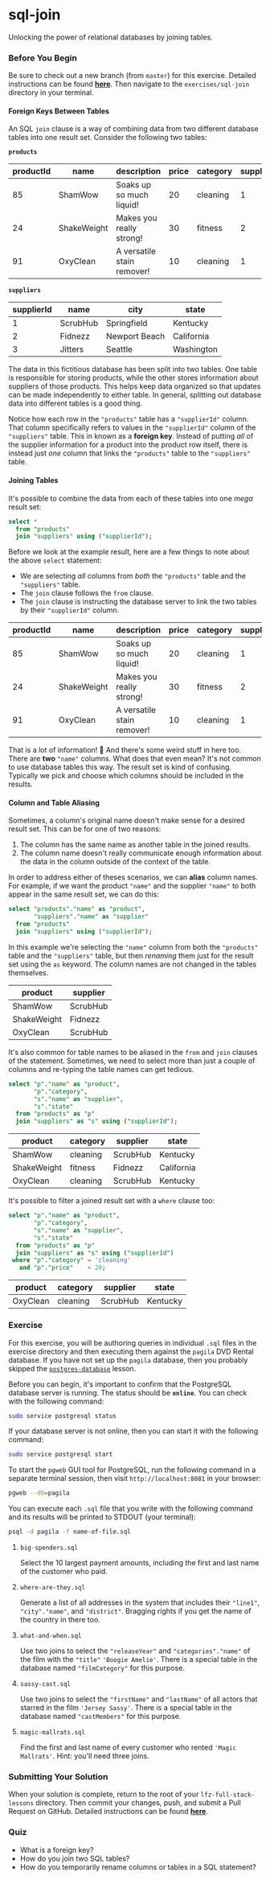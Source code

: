# sql-join

Unlocking the power of relational databases by joining tables.

### Before You Begin

Be sure to check out a new branch (from `master`) for this exercise. Detailed instructions can be found [**here**](../../guides/before-each-exercise.md). Then navigate to the `exercises/sql-join` directory in your terminal.

#### Foreign Keys Between Tables

An SQL `join` clause is a way of combining data from two different database tables into one result set. Consider the following two tables:

**`products`**

| productId | name        | description                | price | category | supplierId |
|-----------|-------------|----------------------------|-------|----------|------------|
| 85        | ShamWow     | Soaks up so much liquid!   | 20    | cleaning | 1          |
| 24        | ShakeWeight | Makes you really strong!   | 30    | fitness  | 2          |
| 91        | OxyClean    | A versatile stain remover! | 10    | cleaning | 1          |

**`suppliers`**

| supplierId | name     | city          | state      |
|------------|----------|---------------|------------|
| 1          | ScrubHub | Springfield   | Kentucky   |
| 2          | Fidnezz  | Newport Beach | California |
| 3          | Jitters  | Seattle       | Washington |

The data in this fictitious database has been split into two tables. One table is responsible for storing products, while the other stores information about suppliers of those products. This helps keep data organized so that updates can be made independently to either table. In general, splitting out database data into different tables is a good thing.

Notice how each row in the `"products"` table has a `"supplierId"` column. That column specifically refers to values in the `"supplierId"` column of the `"suppliers"` table. This in known as a **foreign key**. Instead of putting _all_ of the supplier information for a product into the product row itself, there is instead just _one_ column that links the `"products"` table to the `"suppliers"` table.

#### Joining Tables

It's possible to combine the data from each of these tables into one _mega_ result set:

```sql
select *
  from "products"
  join "suppliers" using ("supplierId");
```

Before we look at the example result, here are a few things to note about the above `select` statement:

- We are selecting _all_ columns from _both_ the `"products"` table and the `"suppliers"` table.
- The `join` clause follows the `from` clause.
- The `join` clause is instructing the database server to link the two tables by their `"supplierId"` column.

| productId | name        | description                | price | category | supplierId | name     | city          | state      |
|-----------|-------------|----------------------------|-------|----------|------------|----------|---------------|------------|
| 85        | ShamWow     | Soaks up so much liquid!   | 20    | cleaning | 1          | ScrubHub | Springfield   | Kentucky   |
| 24        | ShakeWeight | Makes you really strong!   | 30    | fitness  | 2          | Fidnezz  | Newport Beach | California |
| 91        | OxyClean    | A versatile stain remover! | 10    | cleaning | 1          | ScrubHub | Springfield   | Kentucky   |

That is a lot of information! 🤔 And there's some weird stuff in here too. There are **two** `"name"` columns. What does that even mean? It's not common to use database tables this way. The result set is kind of confusing. Typically we pick and choose which columns should be included in the results.

#### Column and Table Aliasing

Sometimes, a column's original name doesn't make sense for a desired result set. This can be for one of two reasons:

1. The column has the same name as another table in the joined results.
1. The column name doesn't really communicate enough information about the data in the column outside of the context of the table.

In order to address either of theses scenarios, we can **alias** column names. For example, if we want the product `"name"` and the supplier `"name"` to both appear in the same result set, we can do this:

```sql
select "products"."name" as "product",
       "suppliers"."name" as "supplier"
  from "products"
  join "suppliers" using ("supplierId");
```

In this example we're selecting the `"name"` column from both the `"products"` table and the `"suppliers"` table, but then _renaming_ them just for the result set using the `as` keyword. The column names are not changed in the tables themselves.

| product     | supplier |
|-------------|----------|
| ShamWow     | ScrubHub |
| ShakeWeight | Fidnezz  |
| OxyClean    | ScrubHub |

It's also common for table names to be aliased in the `from` and `join` clauses of the statement. Sometimes, we need to select more than just a couple of columns and re-typing the table names can get tedious.

```sql
select "p"."name" as "product",
       "p"."category",
       "s"."name" as "supplier",
       "s"."state"
  from "products" as "p"
  join "suppliers" as "s" using ("supplierId");
```

| product     | category | supplier | state      |
|-------------|----------|----------|------------|
| ShamWow     | cleaning | ScrubHub | Kentucky   |
| ShakeWeight | fitness  | Fidnezz  | California |
| OxyClean    | cleaning | ScrubHub | Kentucky   |

It's possible to filter a joined result set with a `where` clause too:

```sql
select "p"."name" as "product",
       "p"."category",
       "s"."name" as "supplier",
       "s"."state"
  from "products" as "p"
  join "suppliers" as "s" using ("supplierId")
 where "p"."category" = 'cleaning'
   and "p"."price"    < 20;
```

| product     | category | supplier | state      |
|-------------|----------|----------|------------|
| OxyClean    | cleaning | ScrubHub | Kentucky   |

### Exercise

For this exercise, you will be authoring queries in individual `.sql` files in the exercise directory and then executing them against the `pagila` DVD Rental database. If you have not set up the `pagila` database, then you probably skipped the [`postgres-database`](../postgres-database) lesson.

Before you can begin, it's important to confirm that the PostgreSQL database server is running. The status should be **`online`**. You can check with the following command:

```bash
sudo service postgresql status
```

If your database server is not online, then you can start it with the following command:

```bash
sudo service postgresql start
```

To start the `pgweb` GUI tool for PostgreSQL, run the following command in a separate terminal session, then visit `http://localhost:8081` in your browser:

```bash
pgweb --db=pagila
```

You can execute each `.sql` file that you write with the following command and its results will be printed to STDOUT (your terminal):

```bash
psql -d pagila -f name-of-file.sql
```

1. `big-spenders.sql`

    Select the 10 largest payment amounts, including the first and last name of the customer who paid.

1. `where-are-they.sql`

    Generate a list of all addresses in the system that includes their `"line1"`, `"city"."name"`, and `"district"`. Bragging rights if you get the name of the country in there too.

1. `what-and-when.sql`

    Use two joins to select the `"releaseYear"` and `"categories"."name"` of the film with the `"title"` `'Boogie Amelie'`. There is a special table in the database named `"filmCategory"` for this purpose.

1. `sassy-cast.sql`

    Use two joins to select the `"firstName"` and `"lastName"` of all actors that starred in the film `'Jersey Sassy'`. There is a special table in the database named `"castMembers"` for this purpose.

1. `magic-mallrats.sql`

    Find the first and last name of every customer who rented `'Magic Mallrats'`. Hint: you'll need three joins.

### Submitting Your Solution

When your solution is complete, return to the root of your `lfz-full-stack-lessons` directory. Then commit your changes, push, and submit a Pull Request on GitHub. Detailed instructions can be found [**here**](../../guides/after-each-exercise.md).

### Quiz

- What is a foreign key?
- How do you join two SQL tables?
- How do you temporarily rename columns or tables in a SQL statement?
